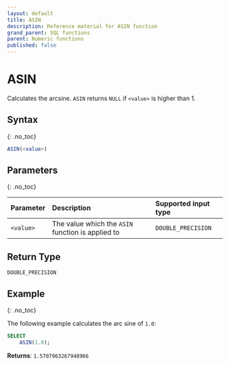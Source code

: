 ```yaml
---
layout: default
title: ASIN
description: Reference material for ASIN function
grand_parent: SQL functions
parent: Numeric functions
published: false
---
```


# ASIN

Calculates the arcsine. `ASIN` returns `NULL` if `<value>` is higher than 1.

## Syntax
{: .no_toc}

```sql
ASIN(<value>)
```

## Parameters
{: .no_toc}

| Parameter | Description                                                                                                         | Supported input type |
| :--------- | :------------------------------------------------------------------------------------------------------------------- | :-----------|
| `<value>`   | The value which the `ASIN` function is applied to | `DOUBLE_PRECISION` |

## Return Type
`DOUBLE_PRECISION`

## Example
{: .no_toc}

The following example calculates the arc sine of `1.0`:
```sql
SELECT
    ASIN(1.0);
```

**Returns**: `1.5707963267948966`
